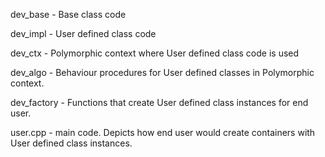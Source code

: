 dev_base - Base class code

dev_impl - User defined class code

dev_ctx - Polymorphic context where User defined class code is used

dev_algo - Behaviour procedures for User defined classes in Polymorphic context.

dev_factory - Functions that create User defined class instances for end user.

user.cpp - main code. Depicts how end user would create containers with User defined class instances.